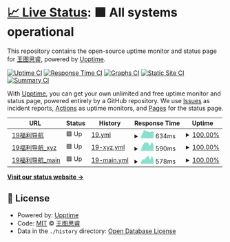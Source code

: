 # [📈 Live Status](https://365taole.github.io/upptime): <!--live status--> **🟩 All systems operational**

This repository contains the open-source uptime monitor and status page for [王图思睿](https://365taole.github.io/upptime), powered by [Upptime](https://github.com/upptime/upptime).

[![Uptime CI](https://github.com/365taole/upptime/workflows/Uptime%20CI/badge.svg)](https://github.com/upptime/upptime/actions?query=workflow%3A%22Uptime+CI%22)
[![Response Time CI](https://github.com/365taole/upptime/workflows/Response%20Time%20CI/badge.svg)](https://github.com/upptime/upptime/actions?query=workflow%3A%22Response+Time+CI%22)
[![Graphs CI](https://github.com/365taole/upptime/workflows/Graphs%20CI/badge.svg)](https://github.com/upptime/upptime/actions?query=workflow%3A%22Graphs+CI%22)
[![Static Site CI](https://github.com/365taole/upptime/workflows/Static%20Site%20CI/badge.svg)](https://github.com/upptime/upptime/actions?query=workflow%3A%22Static+Site+CI%22)
[![Summary CI](https://github.com/365taole/upptime/workflows/Summary%20CI/badge.svg)](https://github.com/upptime/upptime/actions?query=workflow%3A%22Summary+CI%22)

With [Upptime](https://upptime.js.org), you can get your own unlimited and free uptime monitor and status page, powered entirely by a GitHub repository. We use [Issues](https://github.com/365taole/upptime/issues) as incident reports, [Actions](https://github.com/365taole/upptime/actions) as uptime monitors, and [Pages](https://365taole.github.io/upptime) for the status page.

<!--start: status pages-->
<!-- This summary is generated by Upptime (https://github.com/upptime/upptime) -->
<!-- Do not edit this manually, your changes will be overwritten -->
<!-- prettier-ignore -->
| URL | Status | History | Response Time | Uptime |
| --- | ------ | ------- | ------------- | ------ |
| <img alt="" src="https://favicons.githubusercontent.com/19dh.space" height="13"> [19福利导航](https://19dh.space) | 🟩 Up | [19.yml](https://github.com/365taole/upptime/commits/HEAD/history/19.yml) | <details><summary><img alt="Response time graph" src="./graphs/19/response-time-week.png" height="20"> 634ms</summary><br><a href="https://365taole.github.io/upptime/history/19"><img alt="Response time 581" src="https://img.shields.io/endpoint?url=https%3A%2F%2Fraw.githubusercontent.com%2F365taole%2Fupptime%2FHEAD%2Fapi%2F19%2Fresponse-time.json"></a><br><a href="https://365taole.github.io/upptime/history/19"><img alt="24-hour response time 587" src="https://img.shields.io/endpoint?url=https%3A%2F%2Fraw.githubusercontent.com%2F365taole%2Fupptime%2FHEAD%2Fapi%2F19%2Fresponse-time-day.json"></a><br><a href="https://365taole.github.io/upptime/history/19"><img alt="7-day response time 634" src="https://img.shields.io/endpoint?url=https%3A%2F%2Fraw.githubusercontent.com%2F365taole%2Fupptime%2FHEAD%2Fapi%2F19%2Fresponse-time-week.json"></a><br><a href="https://365taole.github.io/upptime/history/19"><img alt="30-day response time 574" src="https://img.shields.io/endpoint?url=https%3A%2F%2Fraw.githubusercontent.com%2F365taole%2Fupptime%2FHEAD%2Fapi%2F19%2Fresponse-time-month.json"></a><br><a href="https://365taole.github.io/upptime/history/19"><img alt="1-year response time 581" src="https://img.shields.io/endpoint?url=https%3A%2F%2Fraw.githubusercontent.com%2F365taole%2Fupptime%2FHEAD%2Fapi%2F19%2Fresponse-time-year.json"></a></details> | <details><summary><a href="https://365taole.github.io/upptime/history/19">100.00%</a></summary><a href="https://365taole.github.io/upptime/history/19"><img alt="All-time uptime 100.00%" src="https://img.shields.io/endpoint?url=https%3A%2F%2Fraw.githubusercontent.com%2F365taole%2Fupptime%2FHEAD%2Fapi%2F19%2Fuptime.json"></a><br><a href="https://365taole.github.io/upptime/history/19"><img alt="24-hour uptime 100.00%" src="https://img.shields.io/endpoint?url=https%3A%2F%2Fraw.githubusercontent.com%2F365taole%2Fupptime%2FHEAD%2Fapi%2F19%2Fuptime-day.json"></a><br><a href="https://365taole.github.io/upptime/history/19"><img alt="7-day uptime 100.00%" src="https://img.shields.io/endpoint?url=https%3A%2F%2Fraw.githubusercontent.com%2F365taole%2Fupptime%2FHEAD%2Fapi%2F19%2Fuptime-week.json"></a><br><a href="https://365taole.github.io/upptime/history/19"><img alt="30-day uptime 100.00%" src="https://img.shields.io/endpoint?url=https%3A%2F%2Fraw.githubusercontent.com%2F365taole%2Fupptime%2FHEAD%2Fapi%2F19%2Fuptime-month.json"></a><br><a href="https://365taole.github.io/upptime/history/19"><img alt="1-year uptime 100.00%" src="https://img.shields.io/endpoint?url=https%3A%2F%2Fraw.githubusercontent.com%2F365taole%2Fupptime%2FHEAD%2Fapi%2F19%2Fuptime-year.json"></a></details>
| <img alt="" src="https://favicons.githubusercontent.com/19dh.xyz" height="13"> [19福利导航_xyz](https://19dh.xyz) | 🟩 Up | [19-xyz.yml](https://github.com/365taole/upptime/commits/HEAD/history/19-xyz.yml) | <details><summary><img alt="Response time graph" src="./graphs/19-xyz/response-time-week.png" height="20"> 590ms</summary><br><a href="https://365taole.github.io/upptime/history/19-xyz"><img alt="Response time 515" src="https://img.shields.io/endpoint?url=https%3A%2F%2Fraw.githubusercontent.com%2F365taole%2Fupptime%2FHEAD%2Fapi%2F19-xyz%2Fresponse-time.json"></a><br><a href="https://365taole.github.io/upptime/history/19-xyz"><img alt="24-hour response time 700" src="https://img.shields.io/endpoint?url=https%3A%2F%2Fraw.githubusercontent.com%2F365taole%2Fupptime%2FHEAD%2Fapi%2F19-xyz%2Fresponse-time-day.json"></a><br><a href="https://365taole.github.io/upptime/history/19-xyz"><img alt="7-day response time 590" src="https://img.shields.io/endpoint?url=https%3A%2F%2Fraw.githubusercontent.com%2F365taole%2Fupptime%2FHEAD%2Fapi%2F19-xyz%2Fresponse-time-week.json"></a><br><a href="https://365taole.github.io/upptime/history/19-xyz"><img alt="30-day response time 511" src="https://img.shields.io/endpoint?url=https%3A%2F%2Fraw.githubusercontent.com%2F365taole%2Fupptime%2FHEAD%2Fapi%2F19-xyz%2Fresponse-time-month.json"></a><br><a href="https://365taole.github.io/upptime/history/19-xyz"><img alt="1-year response time 515" src="https://img.shields.io/endpoint?url=https%3A%2F%2Fraw.githubusercontent.com%2F365taole%2Fupptime%2FHEAD%2Fapi%2F19-xyz%2Fresponse-time-year.json"></a></details> | <details><summary><a href="https://365taole.github.io/upptime/history/19-xyz">100.00%</a></summary><a href="https://365taole.github.io/upptime/history/19-xyz"><img alt="All-time uptime 100.00%" src="https://img.shields.io/endpoint?url=https%3A%2F%2Fraw.githubusercontent.com%2F365taole%2Fupptime%2FHEAD%2Fapi%2F19-xyz%2Fuptime.json"></a><br><a href="https://365taole.github.io/upptime/history/19-xyz"><img alt="24-hour uptime 100.00%" src="https://img.shields.io/endpoint?url=https%3A%2F%2Fraw.githubusercontent.com%2F365taole%2Fupptime%2FHEAD%2Fapi%2F19-xyz%2Fuptime-day.json"></a><br><a href="https://365taole.github.io/upptime/history/19-xyz"><img alt="7-day uptime 100.00%" src="https://img.shields.io/endpoint?url=https%3A%2F%2Fraw.githubusercontent.com%2F365taole%2Fupptime%2FHEAD%2Fapi%2F19-xyz%2Fuptime-week.json"></a><br><a href="https://365taole.github.io/upptime/history/19-xyz"><img alt="30-day uptime 100.00%" src="https://img.shields.io/endpoint?url=https%3A%2F%2Fraw.githubusercontent.com%2F365taole%2Fupptime%2FHEAD%2Fapi%2F19-xyz%2Fuptime-month.json"></a><br><a href="https://365taole.github.io/upptime/history/19-xyz"><img alt="1-year uptime 100.00%" src="https://img.shields.io/endpoint?url=https%3A%2F%2Fraw.githubusercontent.com%2F365taole%2Fupptime%2FHEAD%2Fapi%2F19-xyz%2Fuptime-year.json"></a></details>
| <img alt="" src="https://favicons.githubusercontent.com/19dh.vip" height="13"> [19福利导航_main](https://19dh.vip) | 🟩 Up | [19-main.yml](https://github.com/365taole/upptime/commits/HEAD/history/19-main.yml) | <details><summary><img alt="Response time graph" src="./graphs/19-main/response-time-week.png" height="20"> 578ms</summary><br><a href="https://365taole.github.io/upptime/history/19-main"><img alt="Response time 551" src="https://img.shields.io/endpoint?url=https%3A%2F%2Fraw.githubusercontent.com%2F365taole%2Fupptime%2FHEAD%2Fapi%2F19-main%2Fresponse-time.json"></a><br><a href="https://365taole.github.io/upptime/history/19-main"><img alt="24-hour response time 601" src="https://img.shields.io/endpoint?url=https%3A%2F%2Fraw.githubusercontent.com%2F365taole%2Fupptime%2FHEAD%2Fapi%2F19-main%2Fresponse-time-day.json"></a><br><a href="https://365taole.github.io/upptime/history/19-main"><img alt="7-day response time 578" src="https://img.shields.io/endpoint?url=https%3A%2F%2Fraw.githubusercontent.com%2F365taole%2Fupptime%2FHEAD%2Fapi%2F19-main%2Fresponse-time-week.json"></a><br><a href="https://365taole.github.io/upptime/history/19-main"><img alt="30-day response time 562" src="https://img.shields.io/endpoint?url=https%3A%2F%2Fraw.githubusercontent.com%2F365taole%2Fupptime%2FHEAD%2Fapi%2F19-main%2Fresponse-time-month.json"></a><br><a href="https://365taole.github.io/upptime/history/19-main"><img alt="1-year response time 551" src="https://img.shields.io/endpoint?url=https%3A%2F%2Fraw.githubusercontent.com%2F365taole%2Fupptime%2FHEAD%2Fapi%2F19-main%2Fresponse-time-year.json"></a></details> | <details><summary><a href="https://365taole.github.io/upptime/history/19-main">100.00%</a></summary><a href="https://365taole.github.io/upptime/history/19-main"><img alt="All-time uptime 100.00%" src="https://img.shields.io/endpoint?url=https%3A%2F%2Fraw.githubusercontent.com%2F365taole%2Fupptime%2FHEAD%2Fapi%2F19-main%2Fuptime.json"></a><br><a href="https://365taole.github.io/upptime/history/19-main"><img alt="24-hour uptime 100.00%" src="https://img.shields.io/endpoint?url=https%3A%2F%2Fraw.githubusercontent.com%2F365taole%2Fupptime%2FHEAD%2Fapi%2F19-main%2Fuptime-day.json"></a><br><a href="https://365taole.github.io/upptime/history/19-main"><img alt="7-day uptime 100.00%" src="https://img.shields.io/endpoint?url=https%3A%2F%2Fraw.githubusercontent.com%2F365taole%2Fupptime%2FHEAD%2Fapi%2F19-main%2Fuptime-week.json"></a><br><a href="https://365taole.github.io/upptime/history/19-main"><img alt="30-day uptime 100.00%" src="https://img.shields.io/endpoint?url=https%3A%2F%2Fraw.githubusercontent.com%2F365taole%2Fupptime%2FHEAD%2Fapi%2F19-main%2Fuptime-month.json"></a><br><a href="https://365taole.github.io/upptime/history/19-main"><img alt="1-year uptime 100.00%" src="https://img.shields.io/endpoint?url=https%3A%2F%2Fraw.githubusercontent.com%2F365taole%2Fupptime%2FHEAD%2Fapi%2F19-main%2Fuptime-year.json"></a></details>

<!--end: status pages-->

[**Visit our status website →**](https://365taole.github.io/upptime)

## 📄 License

- Powered by: [Upptime](https://github.com/upptime/upptime)
- Code: [MIT](./LICENSE) © [王图思睿](https://365taole.github.io/upptime)
- Data in the `./history` directory: [Open Database License](https://opendatacommons.org/licenses/odbl/1-0/)
